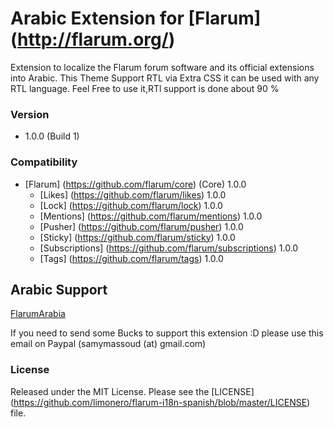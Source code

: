 # Arabic Extension for [Flarum] (http://flarum.org/)

Extension to localize the Flarum forum software and its official extensions into Arabic.
This Theme Support RTL via Extra CSS it can be used with any RTL language.
Feel Free to use it,RTl support is done about 90 %

### Version

- 1.0.0 (Build 1)

### Compatibility

- [Flarum] (https://github.com/flarum/core) (Core) 1.0.0
	- [Likes] (https://github.com/flarum/likes) 1.0.0
	- [Lock] (https://github.com/flarum/lock) 1.0.0
	- [Mentions] (https://github.com/flarum/mentions) 1.0.0
	- [Pusher] (https://github.com/flarum/pusher) 1.0.0
	- [Sticky] (https://github.com/flarum/sticky) 1.0.0
	- [Subscriptions] (https://github.com/flarum/subscriptions) 1.0.0
	- [Tags] (https://github.com/flarum/tags) 1.0.0
	
## Arabic Support 
[FlarumArabia](http://www.flarumarabia.com)

If you need to send some Bucks to support this extension :D please use this email on Paypal (samymassoud (at) gmail.com)

### License

Released under the MIT License. Please see the [LICENSE] (https://github.com/limonero/flarum-i18n-spanish/blob/master/LICENSE) file.
